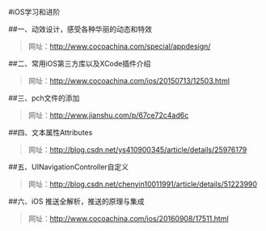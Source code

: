 #iOS学习和进阶


##一、动效设计，感受各种华丽的动态和特效

  > 网址：<http://www.cocoachina.com/special/appdesign/>
    
    
    
##二、常用iOS第三方库以及XCode插件介绍

    
   
   
  > 网址：<http://www.cocoachina.com/ios/20150713/12503.html>
  

  
##三、pch文件的添加

 
 > 网址：<http://www.jianshu.com/p/67ce72c4ad6c> 
 
  
     
##四、文本属性Attributes

 
 > 网址：<http://blog.csdn.net/ys410900345/article/details/25976179>
 
 
 
##五、UINavigationController自定义

 > 网址：<http://blog.csdn.net/chenyin10011991/article/details/51223990>
 
 
##六、iOS 推送全解析，推送的原理与集成

 > 网址：<http://www.cocoachina.com/ios/20160908/17511.html>